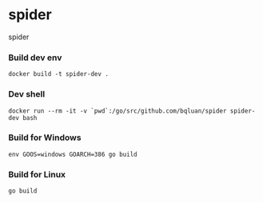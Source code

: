 spider
======
spider

### Build dev env ###
```
docker build -t spider-dev .
```

### Dev shell ###
```
docker run --rm -it -v `pwd`:/go/src/github.com/bqluan/spider spider-dev bash
```

### Build for Windows ###
```
env GOOS=windows GOARCH=386 go build
```

### Build for Linux ###
```
go build
```
